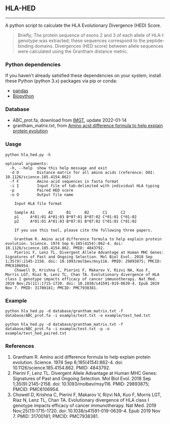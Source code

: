 
## HLA-HED
---

A python script to calculate the HLA Evolutionary Divergence (HED) Score.


> Briefly, The protein sequence of exons 2 and 3 of each allele of  HLA-I genotype was extracted; these sequences correspond to the peptide-binding domains. Divergences (HED score) between allele sequences were calculated using the Grantham distance metric.

### Python dependencies

If you haven't already satisfied these dependencies on your system, install these Python (python 3.x) packages via pip or conda:

- [pandas](https://pandas.pydata.org/)
- [Biopython](https://biopython.org/)

### Database

- ABC_prot.fa, download from [IMGT](https://www.ebi.ac.uk/ipd/imgt/hla/), update 2022-01-14
- grantham_matrix.txt, from [Amino acid difference formula to help explain protein evolution](https://www.science.org/doi/10.1126/science.185.4154.862)

### Uasge

```
python hla_hed.py -h

optional arguments:
  -h, --help  show this help message and exit
  -d D        Distance matrix for all amino acids (reference: DOI: 10.1126/science.185.4154.862)
  -f F        Amino acid sequences in fasta format
  -i I        Input file of tab-delimited with individual HLA typing
  -p          Paired HED score
  -o O        Output file name

    Input HLA file format

    Sample A1      A2      B1      B2      C1      C2
    p1     A*01:01 A*01:03 B*07:01 B*07:02 C*01:01 C*01:02
    p2     A*01:01 A*01:03 B*07:01 B*07:02 C*01:01 C*01:02

    If you use this tool, please cite the following three papers.

    Grantham R. Amino acid difference formula to help explain protein evolution. Science. 1974 Sep 6;185(4154):862-4. doi: 10.1126/science.185.4154.862. PMID: 4843792.
    Pierini F, Lenz TL. Divergent Allele Advantage at Human MHC Genes: Signatures of Past and Ongoing Selection. Mol Biol Evol. 2018 Sep 1;35(9):2145-2158. doi: 10.1093/molbev/msy116. PMID: 29893875; PMCID: PMC6106954.
    Chowell D, Krishna C, Pierini F, Makarov V, Rizvi NA, Kuo F, Morris LGT, Riaz N, Lenz TL, Chan TA. Evolutionary divergence of HLA class I genotype impacts efficacy of cancer immunotherapy. Nat Med. 2019 Nov;25(11):1715-1720. doi: 10.1038/s41591-019-0639-4. Epub 2019 Nov 7. PMID: 31700181; PMCID: PMC7938381.

```

### Example

```
python hla_hed.py -d database/grantham_matrix.txt -f database/ABC_prot.fa -i example/test.txt -o example/test_hed.txt
```

```
python hla_hed.py -d database/grantham_matrix.txt -f database/ABC_prot.fa -i example/test.txt -p -o example/test_hed_paired.txt
```

### References

1. Grantham R. Amino acid difference formula to help explain protein evolution. Science. 1974 Sep 6;185(4154):862-4. doi: 10.1126/science.185.4154.862. PMID: 4843792.
2. Pierini F, Lenz TL. Divergent Allele Advantage at Human MHC Genes: Signatures of Past and Ongoing Selection. Mol Biol Evol. 2018 Sep 1;35(9):2145-2158. doi: 10.1093/molbev/msy116. PMID: 29893875; PMCID: PMC6106954.
3. Chowell D, Krishna C, Pierini F, Makarov V, Rizvi NA, Kuo F, Morris LGT, Riaz N, Lenz TL, Chan TA. Evolutionary divergence of HLA class I genotype impacts efficacy of cancer immunotherapy. Nat Med. 2019 Nov;25(11):1715-1720. doi: 10.1038/s41591-019-0639-4. Epub 2019 Nov 7. PMID: 31700181; PMCID: PMC7938381.
